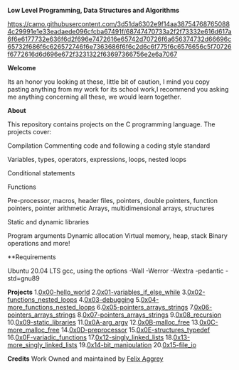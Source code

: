 **Low Level Programming, Data Structures and Algorithms**

https://camo.githubusercontent.com/3d51da6302e9f14aa387547687650884c29991e1e33eadaede096cfcba67491f/68747470733a2f2f73332e616d617a6f6e6177732e636f6d2f696e7472616e65742d70726f6a656374732d66696c65732f686f6c626572746f6e7363686f6f6c2d6c6f775f6c6576656c5f70726f6772616d6d696e672f3231322f63697366756e2e6a7067

**Welcome**

Its an honor you looking at these, little bit of caution, I mind you copy pasting anything from my work for its school work,I recommend you asking me anything concerning all these, we would learn together.

**About**

This repository contains projects on the C programming language. The projects cover:

Compilation
Commenting code and following a coding style standard

Variables, types, operators, expressions, loops, nested loops

Conditional statements

Functions

Pre-processor, macros, header files, pointers, double pointers, function pointers, pointer arithmetic
Arrays, multidimensional arrays, structures

Static and dynamic libraries

Program arguments
Dynamic allocation
Virtual memory, heap, stack
Binary operations and more!

**Requirements

Ubuntu 20.04 LTS
gcc, using the options -Wall -Werror -Wextra -pedantic -std=gnu89

**Projects**
1.[0x00-hello_world](https://github.com/aggrey-Felix/alx-low_level_programming/tree/master/0x00-hello_world)
2.[0x01-variables_if_else_while](https://github.com/aggrey-Felix/alx-low_level_programming/tree/master/0x01-variables_if_else_while)
3.[0x02-functions_nested_loops](https://github.com/aggrey-Felix/alx-low_level_programming/tree/master/0x02-functions_nested_loops)
4.[0x03-debugging](https://github.com/aggrey-Felix/alx-low_level_programming/tree/master/0x03-debugging)
5.[0x04-more_functions_nested_loops](https://github.com/aggrey-Felix/alx-low_level_programming/tree/master/0x04-more_functions_nested_loops)
6.[0x05-pointers_arrays_strings](https://github.com/aggrey-Felix/alx-low_level_programming/tree/master/0x05-pointers_arrays_strings)
7.[0x06-pointers_arrays_strings](https://github.com/aggrey-Felix/alx-low_level_programming/tree/master/0x06-pointers_arrays_strings)
8.[0x07-pointers_arrays_strings](https://github.com/aggrey-Felix/alx-low_level_programming/tree/master/0x07-pointers_arrays_strings)
9.[0x08_recursion](https://github.com/aggrey-Felix/alx-low_level_programming/tree/master/0x08-recursion)
10.[0x09-static_libraries](https://github.com/aggrey-Felix/alx-low_level_programming/tree/master/0x09-static_libraries)
11.[0x0A-arg_argv](https://github.com/aggrey-Felix/alx-low_level_programming/tree/master/0x0A-argc_argv)
12.[0x0B-malloc_free](https://github.com/aggrey-Felix/alx-low_level_programming/tree/master/0x0B-malloc_free)
13.[0x0C-more_malloc_free](https://github.com/aggrey-Felix/alx-low_level_programming/tree/master/0x0C-more_malloc_free)
14.[0x0D-preprocessor](https://github.com/aggrey-Felix/alx-low_level_programming/tree/master/0x0D-preprocessor)
15.[0x0E-structures_typedef](https://github.com/aggrey-Felix/alx-low_level_programming/tree/master/0x0E-structures_typedef)
16.[0x0F-variadic_functions](https://github.com/aggrey-Felix/alx-low_level_programming/tree/master/0x10-variadic_functions)
17.[0x12-singly_linked_lists](https://github.com/aggrey-Felix/alx-low_level_programming/tree/master/0x12-singly_linked_lists)
18.[0x13-more_singly_linked_lists](https://github.com/aggrey-Felix/alx-low_level_programming/tree/master/0x13-more_singly_linked_lists)
19.[0x14-bit_manipulation](https://github.com/aggrey-Felix/alx-low_level_programming/tree/master/0x14-bit_manipulation)
20.[0x15-file_io](https://github.com/aggrey-Felix/alx-low_level_programming/tree/master/0x15-file_io)

**Credits**
 Work Owned and maintained by [Felix Aggrey](https://github.com/aggrey-Felix)